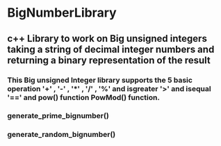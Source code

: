 # BigNumberLibrary
## c++ Library to work on Big unsigned integers taking a string of decimal integer numbers and returning a binary representation of the result

### This Big unsigned Integer library supports the 5 basic operation '+' , '-' , '*' , '/' , '%'  and isgreater '>' and isequal '==' and pow() function PowMod() function.
### generate_prime_bignumber()
### generate_random_bignumber()

